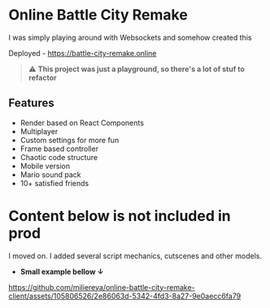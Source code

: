 # Online Battle City Remake

I was simply playing around with Websockets and somehow created this

Deployed - https://battle-city-remake.online

> :warning: **This project was just a playground, so there's a lot of stuf to refactor**

## Features
-  Render based on React Components
-  Multiplayer
-  Custom settings for more fun
-  Frame based controller
-  Chaotic code structure
-  Mobile version
-  Mario sound pack
-  10+ satisfied friends

# Content below is not included in prod

I moved on. I added several script mechanics, cutscenes and other models.

- **Small example bellow ↓**

https://github.com/miliereya/online-battle-city-remake-client/assets/105806526/2e86063d-5342-4fd3-8a27-9e0aecc6fa79


